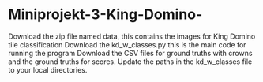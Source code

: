 # Miniprojekt-3-King-Domino-

Download the zip file named data, this contains the images for King Domino tile classification
Download the kd_w_classes.py this is the main code for running the program
Download the CSV files for ground truths with crowns and the ground truths for scores.
Update the paths in the kd_w_classes file to your local directories. 
